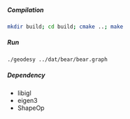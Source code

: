 ##### Compilation

```bash
mkdir build; cd build; cmake ..; make
```

##### Run
```bash
./geodesy ../dat/bear/bear.graph
```

##### Dependency
- libigl
- eigen3
- ShapeOp	
